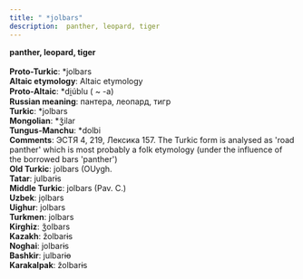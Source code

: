 ```yaml
---
title: " *jolbars"
description:  panther, leopard, tiger
---
```

<strong> panther, leopard, tiger</strong><br><br>
<strong>Proto-Turkic</strong>:  *jolbars<br>
<strong>Altaic etymology</strong>:  Altaic etymology<br>
<strong> Proto-Altaic</strong>:  *di̯úblu ( ~ -a)<br>
<strong>Russian meaning</strong>:  пантера, леопард, тигр<br>
<strong>Turkic</strong>:  *jolbars<br>
<strong>Mongolian</strong>:  *ǯilar<br>
<strong>Tungus-Manchu</strong>:  *dolbi<br>
<strong>Comments</strong>:  ЭСТЯ 4, 219, Лексика 157. The Turkic form is analysed as 'road panther' which is most probably a folk etymology (under the influence of the borrowed bars 'panther')<br>
<strong>Old Turkic</strong>:  jolbars (OUygh.<br>
<strong>Tatar</strong>:  julbarɨs<br>
<strong>Middle Turkic</strong>:  jolbars (Pav. C.)<br>
<strong>Uzbek</strong>:  jọlbars<br>
<strong>Uighur</strong>:  jolbars<br>
<strong>Turkmen</strong>:  jolbars<br>
<strong>Kirghiz</strong>:  ǯolbars<br>
<strong>Kazakh</strong>:  žolbarɨs<br>
<strong>Noghai</strong>:  jolbarɨs<br>
<strong>Bashkir</strong>:  julbarɨɵ<br>
<strong>Karakalpak</strong>:  žolbarɨs<br>


